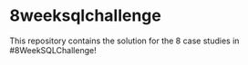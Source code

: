 # 8weeksqlchallenge
This repository contains the solution for the 8 case studies in #8WeekSQLChallenge! 
